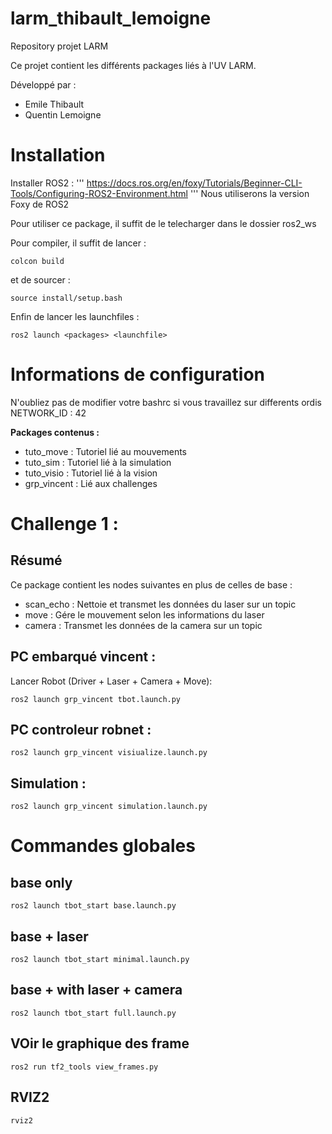 # larm_thibault_lemoigne
Repository projet LARM

Ce projet contient les différents packages liés à l'UV LARM.

Développé par :
- Emile Thibault
- Quentin Lemoigne

# Installation 

Installer ROS2 : 
'''
https://docs.ros.org/en/foxy/Tutorials/Beginner-CLI-Tools/Configuring-ROS2-Environment.html
'''
Nous utiliserons la version Foxy de ROS2

Pour utiliser ce package, il suffit de le telecharger dans le dossier ros2_ws

Pour compiler, il suffit de lancer :
```
colcon build
```
et de sourcer :
```
source install/setup.bash
```
Enfin de lancer les launchfiles : 
```
ros2 launch <packages> <launchfile>
```

# Informations de configuration
N'oubliez pas de modifier votre bashrc si vous travaillez sur differents ordis
NETWORK_ID : 42

**Packages contenus :**
- tuto_move : Tutoriel lié au mouvements
- tuto_sim : Tutoriel lié à la simulation
- tuto_visio : Tutoriel lié à la vision
- grp_vincent : Lié aux challenges

# Challenge 1 :

## Résumé

Ce package contient les nodes suivantes en plus de celles de base :
- scan_echo : Nettoie et transmet les données du laser sur un topic
- move : Gére le mouvement selon les informations du laser
- camera : Transmet les données de la camera sur un topic

## PC embarqué vincent :

Lancer Robot (Driver + Laser + Camera + Move):

```
ros2 launch grp_vincent tbot.launch.py
```

## PC controleur robnet :

```
ros2 launch grp_vincent visiualize.launch.py
```

## Simulation :

```
ros2 launch grp_vincent simulation.launch.py
```

# Commandes globales

## base only
```ros2 launch tbot_start base.launch.py```

## base + laser
```ros2 launch tbot_start minimal.launch.py```

## base + with laser + camera
```ros2 launch tbot_start full.launch.py```


## VOir le graphique des frame
```
ros2 run tf2_tools view_frames.py
```

## RVIZ2

```
rviz2
```
